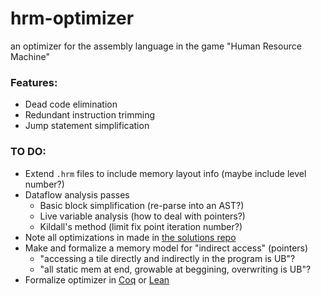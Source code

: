 # hrm-optimizer
 an optimizer for the assembly language in the game "Human Resource Machine"

### Features:
 - Dead code elimination
 - Redundant instruction trimming
 - Jump statement simplification

### TO DO:
 - Extend `.hrm` files to include memory layout info (maybe include level number?)
 - Dataflow analysis passes
   - Basic block simplification (re-parse into an AST?)
   - Live variable analysis (how to deal with pointers?)
   - Kildall's method (limit fix point iteration number?)
 - Note all optimizations in made in [the solutions repo](https://github.com/atesgoral/hrm-solutions)
 - Make and formalize a memory model for "indirect access" (pointers)
   - "accessing a tile directly and indirectly in the program is UB"?
   - "all static mem at end, growable at beggining, overwriting is UB"?
 - Formalize optimizer in [Coq](https://coq.inria.fr/) or [Lean](https://github.com/leanprover/lean4)
